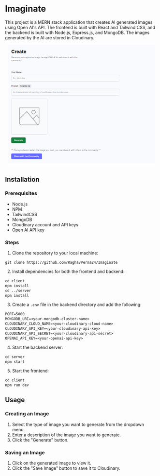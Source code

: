 <br/>
<p>

  <h1>Imaginate</h1>

  <p>
   This project is a MERN stack application that creates AI generated images using Open AI's API. The frontend is built with React and Tailwind CSS, and the backend is built with Node.js, Express.js, and MongoDB. The images generated by the AI are stored in Cloudinary.
   
  </p>
</p>

<p float="left" align="center">
  <img src="https://github.com/RaghavVerma24/Imaginate/blob/main/readme_imgs/post.png?raw=true" alt="Post Creation Screenshot"  height="400" /> 
</p>

## Installation

### Prerequisites
- Node.js
- NPM
- TailwindCSS
- MongoDB
- Cloudinary account and API keys
- Open AI API key

### Steps
1. Clone the repository to your local machine:
```
git clone https://github.com/RaghavVerma24/Imaginate
```

2. Install dependencies for both the frontend and backend:
```
cd client
npm install
cd ../server
npm install
```

3. Create a `.env` file in the backend directory and add the following:
```
PORT=5000
MONGODB_URI=<your-mongodb-cluster-name>
CLOUDINARY_CLOUD_NAME=<your-cloudinary-cloud-name>
CLOUDINARY_API_KEY=<your-cloudinary-api-key>
CLOUDINARY_API_SECRET=<your-cloudinary-api-secret>
OPENAI_API_KEY=<your-openai-api-key>
```

4. Start the backend server:
```
cd server
npm start
```

5. Start the frontend:
```
cd client
npm run dev
```

## Usage

### Creating an Image
1. Select the type of image you want to generate from the dropdown menu.
2. Enter a description of the image you want to generate.
3. Click the "Generate" button.

### Saving an Image
1. Click on the generated image to view it.
2. Click the "Save Image" button to save it to Cloudinary.
